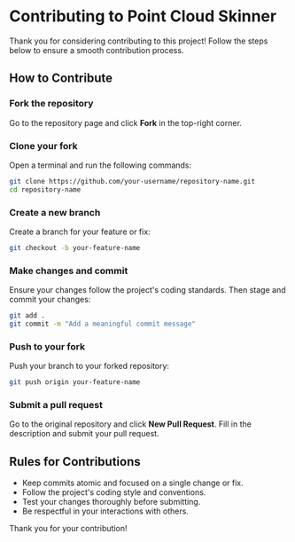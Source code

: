 # Contributing to Point Cloud Skinner

Thank you for considering contributing to this project! Follow the steps below to ensure a smooth contribution process.

## How to Contribute

### Fork the repository
Go to the repository page and click **Fork** in the top-right corner.

### Clone your fork
Open a terminal and run the following commands:
```bash
git clone https://github.com/your-username/repository-name.git
cd repository-name
```

### Create a new branch
Create a branch for your feature or fix:
```bash
git checkout -b your-feature-name
```

### Make changes and commit
Ensure your changes follow the project's coding standards. Then stage and commit your changes:
```bash
git add .
git commit -m "Add a meaningful commit message"
```

### Push to your fork
Push your branch to your forked repository:
```bash
git push origin your-feature-name
```

### Submit a pull request
Go to the original repository and click **New Pull Request**. Fill in the description and submit your pull request.

## Rules for Contributions
- Keep commits atomic and focused on a single change or fix.
- Follow the project's coding style and conventions.
- Test your changes thoroughly before submitting.
- Be respectful in your interactions with others.

Thank you for your contribution!
